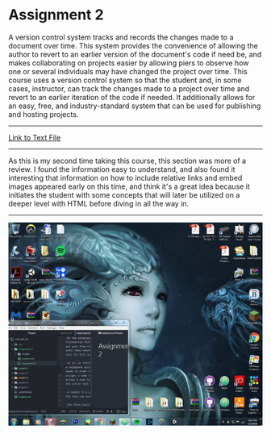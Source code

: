 # Assignment 2

A version control system tracks and records the changes made to a document over time. This system provides the convenience of allowing the author to revert to an earlier version of the document's code if need be, and makes collaborating on projects easier by allowing piers to observe how one or several individuals may have changed the project over time. This course uses a version control system so that the student and, in some cases, instructor, can track the changes made to a project over time and revert to an earlier iteration of the code if needed. It additionally allows for an easy, free, and industry-standard system that can be used for publishing and hosting projects.

---

[Link to Text File](./assignment-2/responses.txt)

---

As this is my second time taking this course, this section was more of a review. I found the information easy to understand, and also found it interesting that information on how to include relative links and embed images appeared early on this time, and think it's a great idea because it initiates the student with some concepts that will later be utilized on a deeper level with HTML before diving in all the way in.

---

![image](./images/desktop_workspace_screenshot.jpg)
